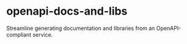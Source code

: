 # openapi-docs-and-libs
Streamline generating documentation and libraries from an OpenAPI-compliant service.
